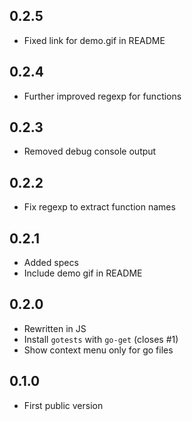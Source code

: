 ## 0.2.5
* Fixed link for demo.gif in README

## 0.2.4
* Further improved regexp for functions

## 0.2.3
* Removed debug console output

## 0.2.2
* Fix regexp to extract function names

## 0.2.1
* Added specs
* Include demo gif in README

## 0.2.0
* Rewritten in JS
* Install `gotests` with `go-get` (closes #1)
* Show context menu only for go files

## 0.1.0
* First public version
